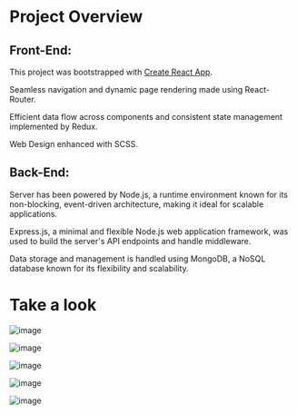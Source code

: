 # Project Overview

## Front-End:

This project was bootstrapped with [Create React App](https://github.com/facebook/create-react-app).

Seamless navigation and dynamic page rendering made using React-Router.

Efficient data flow across components and consistent state management implemented by Redux.

Web Design enhanced with SCSS.

## Back-End:

Server has been powered by Node.js, a runtime environment known for its non-blocking, event-driven architecture, making it ideal for scalable applications.

Express.js, a minimal and flexible Node.js web application framework, was used to build the server's API endpoints and handle middleware.

Data storage and management is handled using MongoDB, a NoSQL database known for its flexibility and scalability.

# Take a look

![image](https://github.com/AgnetaSmergelyte/cao-mongoDB-front/assets/131288227/e4beea47-324a-4ff2-828f-f5aec9952bcd)

![image](https://github.com/AgnetaSmergelyte/cao-mongoDB-front/assets/131288227/fe87e75a-0cc0-4e11-b0b9-6e5a64c14c6e)

![image](https://github.com/AgnetaSmergelyte/cao-mongoDB-front/assets/131288227/dae36dd9-7a4b-4a7f-bf39-4ad0d7258a67)

![image](https://github.com/AgnetaSmergelyte/cao-mongoDB-front/assets/131288227/89c8761c-34e5-426f-846e-e1d4516a475e)

![image](https://github.com/AgnetaSmergelyte/cao-mongoDB-front/assets/131288227/bb8a4abe-1721-4662-ba5d-53eba055079b)






